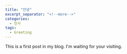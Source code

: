 ```yaml
---
title: "안녕"
excerpt_separator: "<!--more-->"
categories:
  - 인사
tags:
  - Greeting
---
```

This is a first post in my blog.
I'm waiting for your visiting.
